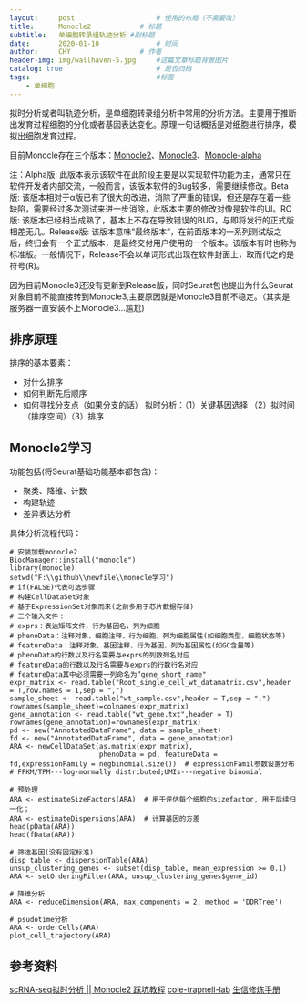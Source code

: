 ```yaml
---
layout:     post   				    # 使用的布局（不需要改）
title:      Monocle2			# 标题 
subtitle:   单细胞转录组轨迹分析 #副标题
date:       2020-01-10 				# 时间
author:     CHY					# 作者
header-img: img/wallhaven-5.jpg 	#这篇文章标题背景图片
catalog: true 						# 是否归档
tags:								#标签
    - 单细胞
---
```


拟时分析或者叫轨迹分析，是单细胞转录组分析中常用的分析方法。主要用于推断出发育过程细胞的分化或者基因表达变化。原理一句话概括是对细胞进行排序，模拟出细胞发育过程。

目前Monocle存在三个版本：[Monocle2](https://cole-trapnell-lab.github.io/monocle-release/docs/#installing-monocle)、[Monocle3](https://cole-trapnell-lab.github.io/monocle3/)、[Monocle-alpha](https://cole-trapnell-lab.github.io/monocle3/)

注：Alpha版: 此版本表示该软件在此阶段主要是以实现软件功能为主，通常只在软件开发者内部交流，一般而言，该版本软件的Bug较多，需要继续修改。Beta版: 该版本相对于α版已有了很大的改进，消除了严重的错误，但还是存在着一些缺陷，需要经过多次测试来进一步消除，此版本主要的修改对像是软件的UI。RC版: 该版本已经相当成熟了，基本上不存在导致错误的BUG，与即将发行的正式版相差无几。Release版: 该版本意味“最终版本”，在前面版本的一系列测试版之后，终归会有一个正式版本，是最终交付用户使用的一个版本。该版本有时也称为标准版。一般情况下，Release不会以单词形式出现在软件封面上，取而代之的是符号(R)。

因为目前Monocle3还没有更新到Release版，同时Seurat包也提出为什么Seurat对象目前不能直接转到Monocle3,主要原因就是Monocle3目前不稳定。（其实是服务器一直安装不上Monocle3...尴尬)

## 排序原理
排序的基本要素：
* 对什么排序
* 如何判断先后顺序
* 如何寻找分支点（如果分支的话）
拟时分析：（1）关键基因选择 （2）拟时间（排序空间）（3）排序

## Monocle2学习
功能包括(将Seurat基础功能基本都包含)：
* 聚类、降维、计数
* 构建轨迹
* 差异表达分析

具体分析流程代码：
```
# 安装加载monocle2
BiocManager::install("monocle")
library(monocle)
setwd("F:\\github\\newfile\\monocle学习")
# if(FALSE)代表可选步骤
# 构建CellDataSet对象
# 基于ExpressionSet对象而来(之前多用于芯片数据存储)
# 三个输入文件：
# exprs：表达矩阵文件，行为基因名，列为细胞
# phenoData：注释对象，细胞注释，行为细胞，列为细胞属性(如细胞类型，细胞状态等)
# featureData：注释对象，基因注释，行为基因，列为基因属性(如GC含量等)
# phenoData的行数以及行名需要与exprs的列数列名对应
# featureData的行数以及行名需要与exprs的行数行名对应
# featureData其中必须需要一列命名为“gene_short_name"
expr_matrix <- read.table("Root_single_cell_wt_datamatrix.csv",header = T,row.names = 1,sep = ",")
sample_sheet <- read.table("wt_sample.csv",header = T,sep = ",")
rownames(sample_sheet)=colnames(expr_matrix)
gene_annotation <- read.table("wt_gene.txt",header = T)
rownames(gene_annotation)=rownames(expr_matrix)
pd <- new("AnnotatedDataFrame", data = sample_sheet)
fd <- new("AnnotatedDataFrame", data = gene_annotation)
ARA <- newCellDataSet(as.matrix(expr_matrix),
                      phenoData = pd, featureData = fd,expressionFamily = negbinomial.size())  # expressionFamil参数设置分布
# FPKM/TPM---log-mormally distributed;UMIs---negative binomial

# 预处理
ARA <- estimateSizeFactors(ARA)  # 用于评估每个细胞的sizefactor, 用于后续归一化；
ARA <- estimateDispersions(ARA)  # 计算基因的方差
head(pData(ARA))
head(fData(ARA))

# 筛选基因(没有固定标准)
disp_table <- dispersionTable(ARA)
unsup_clustering_genes <- subset(disp_table, mean_expression >= 0.1)
ARA <- setOrderingFilter(ARA, unsup_clustering_genes$gene_id)

# 降维分析
ARA <- reduceDimension(ARA, max_components = 2, method = 'DDRTree')

# psudotime分析
ARA <- orderCells(ARA)
plot_cell_trajectory(ARA)
```



## 参考资料
[scRNA-seq拟时分析 || Monocle2 踩坑教程](https://www.jianshu.com/p/66c387e1de3d)
[cole-trapnell-lab](http://cole-trapnell-lab.github.io/monocle-release/docs/)
[生信修炼手册](https://mp.weixin.qq.com/s/WdWBIK4RnBapT7k739jq2A)